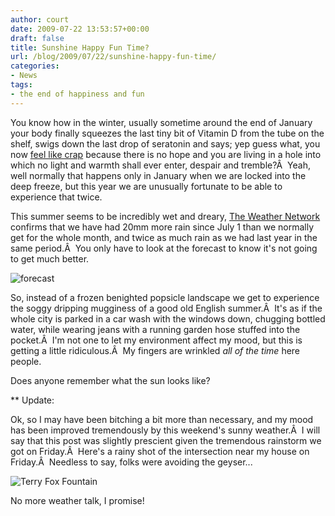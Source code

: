 ```yaml
---
author: court
date: 2009-07-22 13:53:57+00:00
draft: false
title: Sunshine Happy Fun Time?
url: /blog/2009/07/22/sunshine-happy-fun-time/
categories:
- News
tags:
- the end of happiness and fun
---
```


You know how in the winter, usually sometime around the end of January your body finally squeezes the last tiny bit of Vitamin D from the tube on the shelf, swigs down the last drop of seratonin and says; yep guess what, you  now [feel like crap](http://en.wikipedia.org/wiki/Seasonal_affective_disorder) because there is no hope and you are living in a hole into which no light and warmth shall ever enter, despair and tremble?Â  Yeah, well normally that happens only in January when we are locked into the deep freeze, but this year we are unusually fortunate to be able to experience that twice.

This summer seems to be incredibly wet and dreary, [The Weather Network](http://www.theweathernetwork.com/index.php?product=historical&placecode=caon0512) confirms that we have had 20mm more rain since July 1 than we normally get for the whole month, and twice as much rain as we had last year in the same period.Â  You only have to look at the forecast to know it's not going to get much better.

![forecast](http://www.vallentyne.com/blog/wp-content/uploads/2009/07/forecast.JPG)

So, instead of a frozen benighted popsicle landscape we get to experience the soggy dripping mugginess of a good old English summer.Â  It's as if the whole city is parked in a car wash with the windows down, chugging bottled water, while wearing jeans with a running garden hose stuffed into the pocket.Â  I'm not one to let my environment affect my mood, but this is getting a little ridiculous.Â  My fingers are wrinkled _all of the time_ here people.

Does anyone remember what the sun looks like?

** Update:

Ok, so I may have been bitching a bit more than necessary, and my mood has been improved tremendously by this weekend's sunny weather.Â  I will say that this post was slightly prescient given the tremendous rainstorm we got on Friday.Â  Here's a rainy shot of the intersection near my house on Friday.Â  Needless to say, folks were avoiding the geyser...

![Terry Fox Fountain](http://www.vallentyne.com/blog/wp-content/uploads/2009/07/p_640_480_6737BA6C-7ED6-4171-A5C2-CEC33357B5A3.jpeg)


No more weather talk, I promise!

